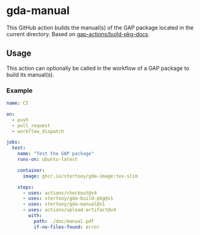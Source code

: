 # gda-manual

This GitHub action builds the manual(s) of the GAP package located in the current directory. Based on [gap-actions/build-pkg-docs](https://github.com/gap-actions/build-pkg-docs).


## Usage

This action can optionally be called in the workflow of a GAP package to build its manual(s).


### Example

```yaml
name: CI

on:
  - push
  - pull_request
  - workflow_dispatch

jobs:
  test:
    name: "Test the GAP package"
    runs-on: ubuntu-latest

    container:
      image: ghcr.io/stertooy/gda-image:tex-slim

    steps:
      - uses: actions/checkout@v4
      - uses: stertooy/gda-build-pkg@v1
      - uses: stertooy/gda-manual@v1
      - uses: actions/upload-artifact@v4
        with:
          path: ./doc/manual.pdf
          if-no-files-found: error
```
